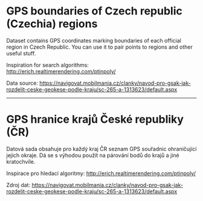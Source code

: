 # GPS boundaries of Czech republic (Czechia) regions

Dataset contains GPS coordinates marking boundaries of each official region in Czech Republic.
You can use it to pair points to regions and other useful stuff.

Inspiration for search algorithms: http://erich.realtimerendering.com/ptinpoly/

Data source: https://navigovat.mobilmania.cz/clanky/navod-pro-gsak-jak-rozdelit-ceske-geokese-podle-kraju/sc-265-a-1313623/default.aspx

---

# GPS hranice krajů České republiky (ČR)

Datová sada obsahuje pro každý kraj ČR seznam GPS souřadnic ohraničující jejich okraje.
Dá se s výhodou použít na párování bodů do krajů a jiné kratochvíle.

Inspirace pro hledací algoritmy: http://erich.realtimerendering.com/ptinpoly/

Zdroj dat: https://navigovat.mobilmania.cz/clanky/navod-pro-gsak-jak-rozdelit-ceske-geokese-podle-kraju/sc-265-a-1313623/default.aspx

